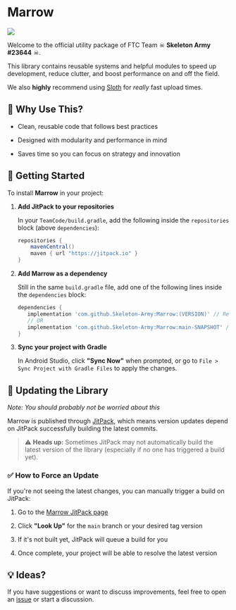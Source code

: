 # Marrow

[![](https://jitpack.io/v/Skeleton-Army/marrow.svg?label=Tag)](https://jitpack.io/#Skeleton-Army/Marrow)

Welcome to the official utility package of FTC Team ☠ **Skeleton Army #23644** ☠.

This library contains reusable systems and helpful modules to speed up development, reduce clutter, and boost performance on and off the field.

We also **highly** recommend using [Sloth](https://github.com/Dairy-Foundation/Sloth) for *really* fast upload times.

## 🧠 Why Use This?

- Clean, reusable code that follows best practices

- Designed with modularity and performance in mind

- Saves time so you can focus on strategy and innovation

## 🚀 Getting Started

To install **Marrow** in your project:

1. **Add JitPack to your repositories**
   
   In your `TeamCode/build.gradle`, add the following inside the `repositories` block (above `dependencies`):

   ```gradle
   repositories {
       mavenCentral()
       maven { url "https://jitpack.io" }
   }
   ```

2. **Add Marrow as a dependency**
   
   Still in the same `build.gradle` file, add one of the following lines inside the `dependencies` block:

   ```gradle
   dependencies {
      implementation 'com.github.Skeleton-Army:Marrow:(VERSION)' // Recommended
      // OR
      implementation 'com.github.Skeleton-Army:Marrow:main-SNAPSHOT' // Snapshot version – not recommended for production
   }
   ```

3. **Sync your project with Gradle**
   
   In Android Studio, click **"Sync Now"** when prompted, or go to `File > Sync Project with Gradle Files` to apply the changes.

## 🔄 Updating the Library

*Note: You should probably not be worried about this*

Marrow is published through [JitPack](https://jitpack.io), which means version updates depend on JitPack successfully building the latest commits.

> ⚠️ **Heads up:** Sometimes JitPack may not automatically build the latest version of the library (especially if no one has triggered a build yet).

### ✅ How to Force an Update

If you're not seeing the latest changes, you can manually trigger a build on JitPack:

1. Go to the [Marrow JitPack page](https://jitpack.io/#Skeleton-Army/Marrow)

2. Click **"Look Up"** for the `main` branch or your desired tag version

3. If it's not built yet, JitPack will queue a build for you

4. Once complete, your project will be able to resolve the latest version

## 💡 Ideas?
If you have suggestions or want to discuss improvements, feel free to open an [issue](https://github.com/Skeleton-Army/Marrow/issues) or start a discussion.
